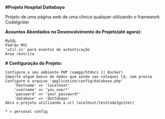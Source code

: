 **#Projeto Hospital Dattebayo**

Projeto de uma página web de uma clínica qualquer utilizando o framework CodeIgniter

**Assuntos Abordados no Desenvolvimento do Projeto(até agora):**

```
MySQL
Padrão MVC
'util.js' para eventos de autenticação
Área restrita

```

**# Configuração do Projeto:**

```
Configure o seu ambiente PHP (xampp/htdocs || Docker)
Importe algum banco de dados que ainda nao coloquei lá, sem pressa
Configure o arquivo 'application/config/database.php'
	'hostname' => 'localhost'
	'username' => 'you_user*'
	'password' => 'your_password*'
	'database' => 'dattebayo'
Abra o projeto utilizando a url localhost/testCodeIgniter/

* = personal config
```

